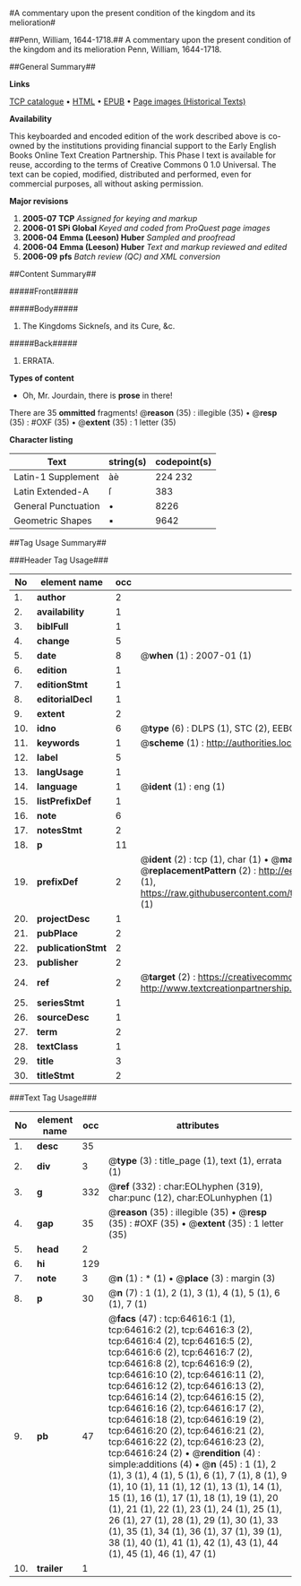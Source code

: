 #A commentary upon the present condition of the kingdom and its melioration#

##Penn, William, 1644-1718.##
A commentary upon the present condition of the kingdom and its melioration
Penn, William, 1644-1718.

##General Summary##

**Links**

[TCP catalogue](http://www.ota.ox.ac.uk/tcp/)  • 
[HTML](http://tei.it.ox.ac.uk/tcp/Texts-HTML/free/A54/A54122.html)  • 
[EPUB](http://tei.it.ox.ac.uk/tcp/Texts-EPUB/free/A54/A54122.epub) • 
[Page images (Historical Texts)](https://data.historicaltexts.jisc.ac.uk/view?pubId=eebo-12624059e&pageId=eebo-12624059e-64616-1)

**Availability**

This keyboarded and encoded edition of the
	       work described above is co-owned by the institutions
	       providing financial support to the Early English Books
	       Online Text Creation Partnership. This Phase I text is
	       available for reuse, according to the terms of Creative
	       Commons 0 1.0 Universal. The text can be copied,
	       modified, distributed and performed, even for
	       commercial purposes, all without asking permission.

**Major revisions**

1. __2005-07__ __TCP__ *Assigned for keying and markup*
1. __2006-01__ __SPi Global__ *Keyed and coded from ProQuest page images*
1. __2006-04__ __Emma (Leeson) Huber__ *Sampled and proofread*
1. __2006-04__ __Emma (Leeson) Huber__ *Text and markup reviewed and edited*
1. __2006-09__ __pfs__ *Batch review (QC) and XML conversion*

##Content Summary##

#####Front#####

#####Body#####

1. The Kingdoms Sickneſs, and its Cure, &c.

#####Back#####

1. ERRATA.

**Types of content**

  * Oh, Mr. Jourdain, there is **prose** in there!

There are 35 **ommitted** fragments! 
 @__reason__ (35) : illegible (35)  •  @__resp__ (35) : #OXF (35)  •  @__extent__ (35) : 1 letter (35)

**Character listing**


|Text|string(s)|codepoint(s)|
|---|---|---|
|Latin-1 Supplement|àè|224 232|
|Latin Extended-A|ſ|383|
|General Punctuation|•|8226|
|Geometric Shapes|▪|9642|

##Tag Usage Summary##

###Header Tag Usage###

|No|element name|occ|attributes|
|---|---|---|---|
|1.|__author__|2||
|2.|__availability__|1||
|3.|__biblFull__|1||
|4.|__change__|5||
|5.|__date__|8| @__when__ (1) : 2007-01 (1)|
|6.|__edition__|1||
|7.|__editionStmt__|1||
|8.|__editorialDecl__|1||
|9.|__extent__|2||
|10.|__idno__|6| @__type__ (6) : DLPS (1), STC (2), EEBO-CITATION (1), OCLC (1), VID (1)|
|11.|__keywords__|1| @__scheme__ (1) : http://authorities.loc.gov/ (1)|
|12.|__label__|5||
|13.|__langUsage__|1||
|14.|__language__|1| @__ident__ (1) : eng (1)|
|15.|__listPrefixDef__|1||
|16.|__note__|6||
|17.|__notesStmt__|2||
|18.|__p__|11||
|19.|__prefixDef__|2| @__ident__ (2) : tcp (1), char (1)  •  @__matchPattern__ (2) : ([0-9\-]+):([0-9IVX]+) (1), (.+) (1)  •  @__replacementPattern__ (2) : http://eebo.chadwyck.com/downloadtiff?vid=$1&page=$2 (1), https://raw.githubusercontent.com/textcreationpartnership/Texts/master/tcpchars.xml#$1 (1)|
|20.|__projectDesc__|1||
|21.|__pubPlace__|2||
|22.|__publicationStmt__|2||
|23.|__publisher__|2||
|24.|__ref__|2| @__target__ (2) : https://creativecommons.org/publicdomain/zero/1.0/ (1), http://www.textcreationpartnership.org/docs/. (1)|
|25.|__seriesStmt__|1||
|26.|__sourceDesc__|1||
|27.|__term__|2||
|28.|__textClass__|1||
|29.|__title__|3||
|30.|__titleStmt__|2||


###Text Tag Usage###

|No|element name|occ|attributes|
|---|---|---|---|
|1.|__desc__|35||
|2.|__div__|3| @__type__ (3) : title_page (1), text (1), errata (1)|
|3.|__g__|332| @__ref__ (332) : char:EOLhyphen (319), char:punc (12), char:EOLunhyphen (1)|
|4.|__gap__|35| @__reason__ (35) : illegible (35)  •  @__resp__ (35) : #OXF (35)  •  @__extent__ (35) : 1 letter (35)|
|5.|__head__|2||
|6.|__hi__|129||
|7.|__note__|3| @__n__ (1) : * (1)  •  @__place__ (3) : margin (3)|
|8.|__p__|30| @__n__ (7) : 1 (1), 2 (1), 3 (1), 4 (1), 5 (1), 6 (1), 7 (1)|
|9.|__pb__|47| @__facs__ (47) : tcp:64616:1 (1), tcp:64616:2 (2), tcp:64616:3 (2), tcp:64616:4 (2), tcp:64616:5 (2), tcp:64616:6 (2), tcp:64616:7 (2), tcp:64616:8 (2), tcp:64616:9 (2), tcp:64616:10 (2), tcp:64616:11 (2), tcp:64616:12 (2), tcp:64616:13 (2), tcp:64616:14 (2), tcp:64616:15 (2), tcp:64616:16 (2), tcp:64616:17 (2), tcp:64616:18 (2), tcp:64616:19 (2), tcp:64616:20 (2), tcp:64616:21 (2), tcp:64616:22 (2), tcp:64616:23 (2), tcp:64616:24 (2)  •  @__rendition__ (4) : simple:additions (4)  •  @__n__ (45) : 1 (1), 2 (1), 3 (1), 4 (1), 5 (1), 6 (1), 7 (1), 8 (1), 9 (1), 10 (1), 11 (1), 12 (1), 13 (1), 14 (1), 15 (1), 16 (1), 17 (1), 18 (1), 19 (1), 20 (1), 21 (1), 22 (1), 23 (1), 24 (1), 25 (1), 26 (1), 27 (1), 28 (1), 29 (1), 30 (1), 33 (1), 35 (1), 34 (1), 36 (1), 37 (1), 39 (1), 38 (1), 40 (1), 41 (1), 42 (1), 43 (1), 44 (1), 45 (1), 46 (1), 47 (1)|
|10.|__trailer__|1||

